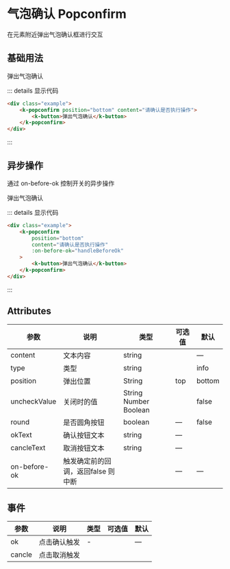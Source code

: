 # 气泡确认 Popconfirm

在元素附近弹出气泡确认框进行交互

## 基础用法

<ClientOnly>
<div class="example">
    <k-popconfirm position="bottom" content="请确认是否执行操作">
    <k-button>弹出气泡确认</k-button>
  </k-popconfirm>
</div>
</ClientOnly>

::: details 显示代码

```html
<div class="example">
    <k-popconfirm position="bottom" content="请确认是否执行操作">
        <k-button>弹出气泡确认</k-button>
    </k-popconfirm>
</div>
```

:::

## 异步操作

通过 on-before-ok 控制开关的异步操作

<ClientOnly>
<div class="example">
    <k-popconfirm position="bottom" content="请确认是否执行操作" :on-before-ok="handleBeforeOk">
    <k-button>弹出气泡确认</k-button>
  </k-popconfirm>
</div>
</ClientOnly>

::: details 显示代码

```html
<div class="example">
    <k-popconfirm
        position="bottom"
        content="请确认是否执行操作"
        :on-before-ok="handleBeforeOk"
    >
        <k-button>弹出气泡确认</k-button>
    </k-popconfirm>
</div>
```

:::

<script setup lang="ts">
const handleBeforeOk = async () => {
  await new Promise(resolve => setTimeout(resolve, 2000));
  return true;
};
</script>




## Attributes

| 参数          | 说明         | 类型    | 可选值                                             | 默认  |
| ------------- | ------------ | ------- | -------------------------------------------------- | ----- |
| content         | 文本内容         | string  |                              | —     | --
| type          | 类型        | string | | info | success | warning | danger    |
| position         | 弹出位置 | String | top | bottom | left | right |                                               | true 
| uncheckValue         | 关闭时的值 | String Number Boolean |                                               | false 
| round         | 是否圆角按钮 | boolean | —                                                  | false |
| okText      | 确认按钮文本     | string | —                                                  |  |
| cancleText      | 取消按钮文本     | string | —                                                  |  |
| on-before-ok          | 触发确定前的回调，返回false 则中断     |   | —                                                  | —     |


## 事件

| 参数          | 说明         | 类型    | 可选值                                             | 默认  |
| ------------- | ------------ | ------- | -------------------------------------------------- | ----- |
| ok         | 点击确认触发         | -  |                              | —     | --
| cancle          | 点击取消触发        | 